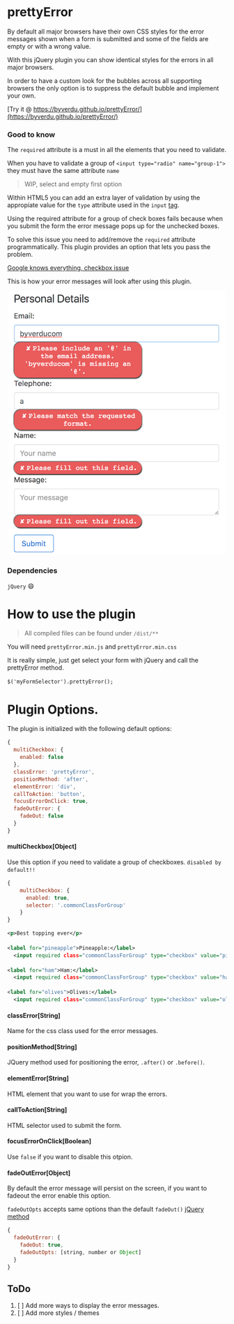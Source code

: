 # prettyError

By default all major browsers have their own CSS styles for the error messages shown when a form is submitted and some of the fields are empty or with a wrong value.

With this jQuery plugin you can show identical styles for the errors in all major browsers.

In order to have a custom look for the bubbles across all supporting browsers the only option is to suppress the default bubble and implement your own.

[Try it @ https://byverdu.github.io/prettyError/](https://byverdu.github.io/prettyError/)

### Good to know

The `required` attribute is a must in all the elements that you need to validate.

When you have to validate a group of `<input type="radio" name="group-1">` they must have the same attribute `name`

> WIP, select and empty first option

Within HTML5 you can add an extra layer of validation by using the appropiate value for the `type` attribute used in the `input` [tag](https://developer.mozilla.org/en-US/docs/Web/HTML/Element/Input).

Using the required attribute for a group of check boxes fails because when you submit the form the error message pops up for the unchecked boxes.

To solve this issue you need to add/remove the `required` attribute programmatically. This plugin provides an option that lets you pass the problem.

[Google knows everything, checkbox issue](https://www.google.co.uk/webhp?sourceid=chrome-instant&ion=1&espv=2&ie=UTF-8#q=required+attribute+multiple+checkbox)

This is how your error messages will look after using this plugin.

<p align="center">
  <img src="demo.png" alt="demo image" width="500">
</p>

### Dependencies
`jQuery` :smile:

# How to use the plugin
> All compiled files can be found under `/dist/**`

You will need `prettyError.min.js` and `prettyError.min.css`

It is really simple, just get select your form with jQuery and call the prettyError method.

`$('myFormSelector').prettyError();`

# Plugin Options.

The plugin is initialized with the following default options:

```javascript
{
  multiCheckbox: {
    enabled: false
  },
  classError: 'prettyError',
  positionMethod: 'after',
  elementError: 'div',
  callToAction: 'button',
  focusErrorOnClick: true,
  fadeOutError: {
    fadeOut: false
  }
}
```
#### multiCheckbox[Object]
Use this option if you need to validate a group of checkboxes.
`disabled by default!!`

```javascript
{
    multiCheckbox: {
      enabled: true,
      selector: '.commonClassForGroup'
    }
}
```
```xml
<p>Best topping ever</p>

<label for="pineapple">Pineapple:</label>
  <input required class="commonClassForGroup" type="checkbox" value="pineapple">

<label for="ham">Ham:</label>
  <input required class="commonClassForGroup" type="checkbox" value="ham">

<label for="olives">Olives:</label>
  <input required class="commonClassForGroup" type="checkbox" value="olives">
```

#### classError[String]
Name for the css class used for the error messages.

#### positionMethod[String]
JQuery method used for positioning the error, `.after()` or `.before()`.

#### elementError[String]
HTML element that you want to use for wrap the errors.

#### callToAction[String]
HTML selector used to submit the form.

#### focusErrorOnClick[Boolean]
Use `false` if you want to disable this otpion.

#### fadeOutError[Object]
By default the error message will persist on the screen, if you want to fadeout the error enable this option.

`fadeOutOpts` accepts same options than the default `fadeOut()` [jQuery method](http://api.jquery.com/fadeout/)

```javascript
{
  fadeOutError: {
    fadeOut: true,
    fadeOutOpts: [string, number or Object]
  }
}
```

## ToDo

1. [ ] Add more ways to display the error messages.
1. [ ] Add more styles / themes

